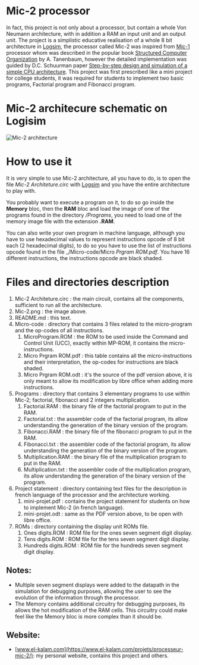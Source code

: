 # Mic-2 processor
In fact, this project is not only about a processor, but contain a whole Von Neumann architecture, with in addition a RAM an input unit and an output unit. The project is a simplistic educative realisation of a whole 8 bit architecture in [Logsim](http://www.cburch.com/logisim/), the processor called Mic-2 was inspired from [Mic-1](https://en.wikipedia.org/wiki/MIC-1) processor whom was described in the popular book [Structured Computer Organization](https://www.amazon.com/Structured-Computer-Organization-Andrew-Tanenbaum/dp/0132916525) by A. Tanenbaum, however the detailed implementation was guided by D.C. Schuurman paper [Step-by-step design and simulation of a simple CPU architecture](https://dl.acm.org/doi/abs/10.1145/2445196.2445296).
This project was first prescribed like a mini project for college students, it was required for students to implement two basic programs, Factorial program and Fibonacci program.
# Mic-2 architecure schematic on Logisim
![Mic-2 architecture](https://github.com/kara-abdelaziz/Mic-2/blob/master/Mic-2.png)
# How to use it
It is very simple to use Mic-2 architecture, all you have to do, is to open the file _Mic-2 Architeture.circ_ with [Logsim](http://www.cburch.com/logisim/) and you have the entire architecture to play with.

You probably want to execute a program on it, to do so go inside the **Memory** bloc, then the **RAM** bloc and load the image of one of the programs found in the directory _/Programs_, you need to load one of the memory image file with the extension **.RAM**.

You can also write your own program in machine language, although you have to use hexadecimal values to represent instructions opcode of 8 bit each (2 hexadecimal digits), to do so you have to use the list of instructions opcode found in the file _/Micro-code/Micro _Prgram ROM.pdf_. You have 16 different instructions, the instructions opcode are black shaded.
# Files and directories description
1. Mic-2 Architeture.circ : the main circuit, contains all the components, sufficient to run all the architecture.
2. Mic-2.png : the image above.
3. README.md : this text.
4. Micro-code : directory that contains 3 files related to the micro-program and the op-codes of all instructions.
   1. MicroProgram.ROM : the ROM to be used inside the Command and Control Unit (UCC), exactly within MP-ROM, it contains the micro-instructions.
   2. Micro Prgram ROM.pdf : this table contains all the micro-instructions and their interpretation, the op-codes for instructions are black shaded.
   3. Micro Prgram ROM.odt : it's the source of the pdf version above, it is only meant to allow its modification by libre office when adding more instructions.
5. Programs : directory that contains 3 elementary programs to use within Mic-2; factorial, fibonacci and 2 integers multiplication.
   1. Factorial.RAM : the binary file of the factorial program to put in the RAM.
   2. Factorial.txt : the assembler code of the factorial program, its allow understanding the generation of the binary version of the program.
   3. Fibonacci.RAM : the binary file of the fibonacci program to put in the RAM.
   4. Fibonacci.txt : the assembler code of the factorial program, its allow understanding the generation of the binary version of the program.
   5. Multiplication.RAM : the binary file of the multiplication program to put in the RAM.
   6. Multiplication.txt : the assembler code of the multiplication program, its allow understanding the generation of the binary version of the program.
6. Project statement : directory containing text files for the description in french language of the processor and the architecture working.
   1. mini-projet.pdf : contains the project statement for students on how to implement Mic-2 (in french language).
   2. mini-projet.odt : same as the PDF version above, to be open with libre office.
7. ROMs : directory containing the display unit ROMs file.
   1. Ones digits.ROM : ROM file for the ones seven segment digit display.
   2. Tens digits.ROM : ROM file for the tens seven segment digit display.
   3. Hundreds digits.ROM : ROM file for the hundreds seven segment digit display.

## Notes:
- Multiple seven segment displays were added to the datapath in the simulation for debugging purposes, allowing the user to see the evolution of the information through the processor.
- The Memory contains additional circuitry for debugging purposes, its allows the hot modification of the RAM cells. This circuitry could make feel like the Memory bloc is more complex than it should be.

## Website:
- [www.el-kalam.com](https://www.el-kalam.com/projets/processeur-mic-2/): my personal website, contains this project and others.
